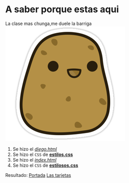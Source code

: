 # A saber porque estas aqui
La clase mas chunga,me duele la barriga
![Ayuda](/patata.png)

1. Se hizo el [_diego.html_](https://github.com/potatolooper/potatolooper.github.io/blob/master/diego.html)
1. Se hizo el `CSS` de [**estilos.css**](https://github.com/potatolooper/potatolooper.github.io/blob/master/estilos.css)
1. Se hizo el [_index.html_](https://github.com/potatolooper/potatolooper.github.io/blob/master/index.html)
1. Se hizo el `CSS` de [**estilosos.css**](https://github.com/potatolooper/potatolooper.github.io/blob/master/estilosos.css)

Resultado:
<addr> [Portada](https://potatolooper.github.io)
[Las tarjetas](https://potatolooper.github.io/diego.html)
